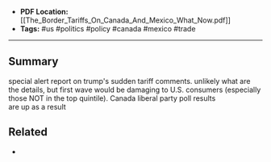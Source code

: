 
- **PDF Location:** [[The_Border_Tariffs_On_Canada_And_Mexico_What_Now.pdf]]
- **Tags:** #us #politics #policy #canada #mexico #trade

---
## Summary

special alert report on trump's sudden tariff comments. unlikely what are the details, but first wave would be damaging to U.S. consumers (especially those NOT in the top quintile). Canada liberal party poll results are up as a result
## Related
- 


